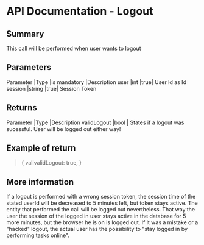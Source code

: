 # API Documentation - Logout

## Summary

This call will be performed when user wants to logout

## Parameters

Parameter |Type |is mandatory |Description
user |int |true| User Id as Id
session |string |true| Session Token

## Returns

Parameter |Type |Description
validLogout |bool | States if a logout was sucessful. User will be logged out either way!

## Example of return

> {
> valivalidLogout: true,
> }

## More information

If a logout is performed with a wrong session token, the session time of the stated userId will be decreased to 5 minutes left, but token stays active.
The entity that performed the call will be logged out nevertheless.
That way the user the session of the logged in user stays active in the database for 5 more minutes, but the browser he is on is logged out.
If it was a mistake or a "hacked" logout, the actual user has the possibility to "stay logged in by performing tasks online".
